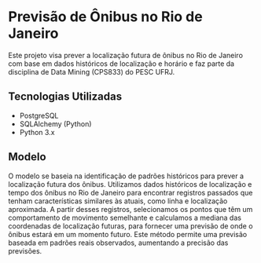 # Previsão de Ônibus no Rio de Janeiro

Este projeto visa prever a localização futura de ônibus no Rio de Janeiro com base em dados históricos de localização e horário e faz parte da disciplina de Data Mining (CPS833) do PESC UFRJ. 

## Tecnologias Utilizadas

- PostgreSQL
- SQLAlchemy (Python)
- Python 3.x


## Modelo

O modelo se baseia na identificação de padrões históricos para prever a localização futura dos ônibus. 
Utilizamos dados históricos de localização e tempo dos ônibus no Rio de Janeiro para encontrar registros passados que tenham características similares às atuais, como linha e localização aproximada. 
A partir desses registros, selecionamos os pontos que têm um comportamento de movimento semelhante e calculamos a mediana das coordenadas de localização futuras, 
para fornecer uma previsão de onde o ônibus estará em um momento futuro. Este método permite uma previsão baseada em padrões reais observados, aumentando a precisão das previsões.

